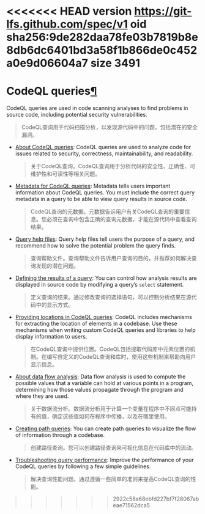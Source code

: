 <<<<<<< HEAD
version https://git-lfs.github.com/spec/v1
oid sha256:9de282daa78fe03b7819b8e8db6dc6401bd3a58f1b866de0c452a0e9d06604a7
size 3491
=======
# CodeQL queries[¶](https://codeql.github.com/docs/writing-codeql-queries/codeql-queries/#codeql-queries)



CodeQL queries are used in code scanning analyses to find problems in source code, including potential security vulnerabilities.

> CodeQL查询用于代码扫描分析，以发现源代码中的问题，包括潜在的安全漏洞。

* [About CodeQL queries](https://codeql.github.com/docs/writing-codeql-queries/about-codeql-queries/): CodeQL queries are used to analyze code for issues related to security, correctness, maintainability, and readability.

    > 关于CodeQL查询。CodeQL查询用于分析代码的安全性、正确性、可维护性和可读性等相关问题。

* [Metadata for CodeQL queries](https://codeql.github.com/docs/writing-codeql-queries/metadata-for-codeql-queries/): Metadata tells users important information about CodeQL queries. You must include the correct query metadata in a query to be able to view query results in source code.

    > CodeQL查询的元数据。元数据告诉用户有关CodeQL查询的重要信息。您必须在查询中包含正确的查询元数据，才能在源代码中查看查询结果。

* [Query help files](https://codeql.github.com/docs/writing-codeql-queries/query-help-files/): Query help files tell users the purpose of a query, and recommend how to solve the potential problem the query finds.

    > 查询帮助文件。查询帮助文件告诉用户查询的目的，并推荐如何解决查询发现的潜在问题。

* [Defining the results of a query](https://codeql.github.com/docs/writing-codeql-queries/defining-the-results-of-a-query/): You can control how analysis results are displayed in source code by modifying a query’s `select` statement.

    > 定义查询的结果。通过修改查询的选择语句，可以控制分析结果在源代码中的显示方式。

* [Providing locations in CodeQL queries](https://codeql.github.com/docs/writing-codeql-queries/providing-locations-in-codeql-queries/): CodeQL includes mechanisms for extracting the location of elements in a codebase. Use these mechanisms when writing custom CodeQL queries and libraries to help display information to users.

    > 在CodeQL查询中提供位置。CodeQL包括提取代码库中元素位置的机制。在编写自定义的CodeQL查询和库时，使用这些机制来帮助向用户显示信息。

* [About data flow analysis](https://codeql.github.com/docs/writing-codeql-queries/about-data-flow-analysis/): Data flow analysis is used to compute the possible values that a variable can hold at various points in a program, determining how those values propagate through the program and where they are used.

    > 关于数据流分析。数据流分析用于计算一个变量在程序中不同点可能持有的值，确定这些值如何在程序中传播，以及在哪里使用。

* [Creating path queries](https://codeql.github.com/docs/writing-codeql-queries/creating-path-queries/): You can create path queries to visualize the flow of information through a codebase.

    > 创建路径查询。您可以创建路径查询来可视化信息在代码库中的流动。

* [Troubleshooting query performance](https://codeql.github.com/docs/writing-codeql-queries/troubleshooting-query-performance/): Improve the performance of your CodeQL queries by following a few simple guidelines.

    > 解决查询性能问题。通过遵循一些简单的准则来提高CodeQL查询的性能。
>>>>>>> 2922c58a68ebfd227bf7f28067abeae71562dca5
